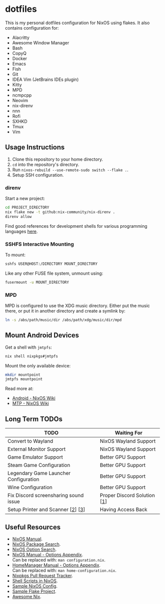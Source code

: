 # dotfiles

This is my personal dotfiles configuration for NixOS using flakes. It also
contains configuration for:

+ Alacritty
+ Awesome Window Manager
+ Bash
+ CopyQ
+ Docker
+ Emacs
+ Fish
+ Git
+ IDEA Vim (JetBrains IDEs plugin)
+ Kitty
+ MPD
+ ncmpcpp
+ Neovim
+ nix-direnv
+ nnn
+ Rofi
+ SXHKD
+ Tmux
+ Vim

## Usage Instructions

1. Clone this repository to your home directory.
2. `cd` into the repository's directory.
3. Run `nixos-rebuild --use-remote-sudo switch --flake .`.
4. Setup SSH configuration.

### direnv

Start a new project:

```bash
cd PROJECT_DIRECTORY
nix flake new -t github:nix-community/nix-direnv .
direnv allow
```

Find good references for development shells for various programming languages
[here](https://github.com/chayward1/dotfiles#development-shells).

### SSHFS Interactive Mounting

To mount:

```bash
sshfs USER@HOST:/DIRECTORY MOUNT_DIRECTORY
```

Like any other FUSE file system, unmount using:

```bash
fusermount -u MOUNT_DIRECTORY
```

### MPD

MPD is configured to use the XDG music directory. Either put the music there,
or put it in another directory and create a symlink by:

```bash
ln -s /abs/path/music/dir /abs/path/xdg/music/dir/mpd
```

## Mount Android Devices

Get a shell with `jmtpfs`:

```bash
nix shell nixpkgs#jmtpfs
```

Mount the only available device:

```bash
mkdir mountpoint
jmtpfs mountpoint
```

Read more at:

+ [Android - NixOS Wiki](https://nixos.wiki/wiki/Android)
+ [MTP - NixOS Wiki](https://nixos.wiki/wiki/MTP)

## Long Term TODOs

| TODO                                  | Waiting For                   |
|---------------------------------------|-------------------------------|
| Convert to Wayland                    | NixOS Wayland Support         |
| External Monitor Support              | NixOS Wayland Support         |
| Game Emulator Support                 | Better GPU Support            |
| Steam Game Configuration              | Better GPU Support            |
| Legendary Game Launcher Configuration | Better GPU Support            |
| Wine Configuration                    | Better GPU Support            |
| Fix Discord screensharing sound issue | Proper Discord Solution [[1]] |
| Setup Printer and Scanner [[2]] [[3]] | Having Access Back            |

## Useful Resources

+ [NixOS Manual](https://nixos.org/manual/nixos/stable/).
+ [NixOS Package Search](https://search.nixos.org/packages).
+ [NixOS Option Search](https://search.nixos.org/options).
+ [NixOS Manual - Options Appendix](https://nixos.org/manual/nixos/stable/options.html).\
  Can be replaced with: `man configuration.nix`.
+ [HomeManager Manual - Options Appendix](https://nix-community.github.io/home-manager/options.html).\
  Can be replaced with: `man home-configuration.nix`.
+ [Nixpkgs Pull Request Tracker](https://nixpk.gs/pr-tracker.html).
+ [Shell Scripts in NixOS](https://ertt.ca/nix/shell-scripts/).
+ [Sample NixOS Config](https://github.com/rasendubi/dotfiles).
+ [Sample Flake Project](https://github.com/nix-community/todomvc-nix).
+ [Awesome Nix](https://github.com/nix-community/awesome-nix).

[1]: https://support.discord.com/hc/en-us/community/posts/360050971374-Linux-Screen-Share-Sound-Support
[2]: https://nixos.wiki/wiki/Printing
[3]: https://nixos.wiki/wiki/Scanners

